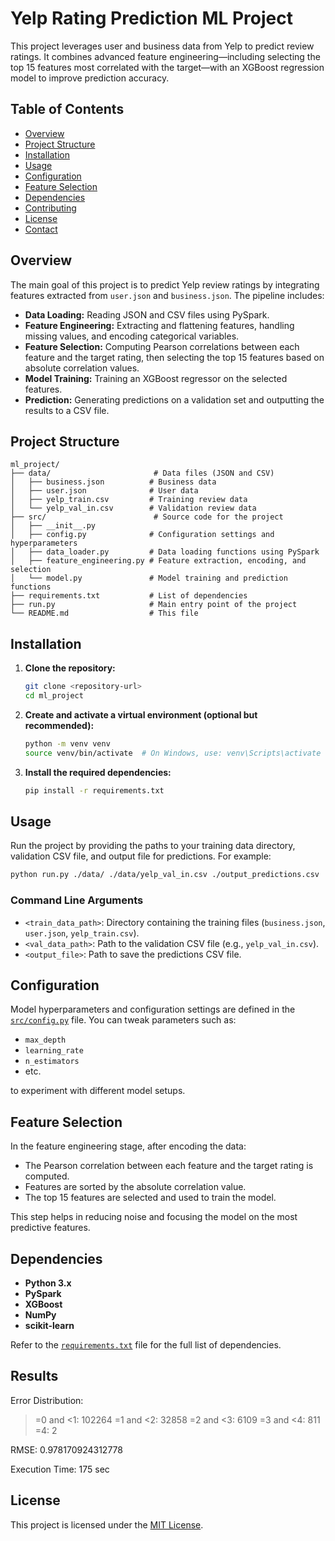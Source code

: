 # Yelp Rating Prediction ML Project

This project leverages user and business data from Yelp to predict review ratings. It combines advanced feature engineering—including selecting the top 15 features most correlated with the target—with an XGBoost regression model to improve prediction accuracy.

## Table of Contents
- [Overview](#overview)
- [Project Structure](#project-structure)
- [Installation](#installation)
- [Usage](#usage)
- [Configuration](#configuration)
- [Feature Selection](#feature-selection)
- [Dependencies](#dependencies)
- [Contributing](#contributing)
- [License](#license)
- [Contact](#contact)

## Overview

The main goal of this project is to predict Yelp review ratings by integrating features extracted from `user.json` and `business.json`. The pipeline includes:
- **Data Loading:** Reading JSON and CSV files using PySpark.
- **Feature Engineering:** Extracting and flattening features, handling missing values, and encoding categorical variables.
- **Feature Selection:** Computing Pearson correlations between each feature and the target rating, then selecting the top 15 features based on absolute correlation values.
- **Model Training:** Training an XGBoost regressor on the selected features.
- **Prediction:** Generating predictions on a validation set and outputting the results to a CSV file.

## Project Structure

```plaintext
ml_project/
├── data/                       # Data files (JSON and CSV)
│   ├── business.json          # Business data
│   ├── user.json              # User data
│   ├── yelp_train.csv         # Training review data
│   └── yelp_val_in.csv        # Validation review data
├── src/                        # Source code for the project
│   ├── __init__.py             
│   ├── config.py              # Configuration settings and hyperparameters
│   ├── data_loader.py         # Data loading functions using PySpark
│   ├── feature_engineering.py # Feature extraction, encoding, and selection
│   └── model.py               # Model training and prediction functions
├── requirements.txt           # List of dependencies
├── run.py                     # Main entry point of the project
└── README.md                  # This file
```

## Installation

1. **Clone the repository:**

   ```bash
   git clone <repository-url>
   cd ml_project
   ```

2. **Create and activate a virtual environment (optional but recommended):**

   ```bash
   python -m venv venv
   source venv/bin/activate  # On Windows, use: venv\Scripts\activate
   ```

3. **Install the required dependencies:**

   ```bash
   pip install -r requirements.txt
   ```

## Usage

Run the project by providing the paths to your training data directory, validation CSV file, and output file for predictions. For example:

```bash
python run.py ./data/ ./data/yelp_val_in.csv ./output_predictions.csv
```

### Command Line Arguments
- `<train_data_path>`: Directory containing the training files (`business.json`, `user.json`, `yelp_train.csv`).
- `<val_data_path>`: Path to the validation CSV file (e.g., `yelp_val_in.csv`).
- `<output_file>`: Path to save the predictions CSV file.

## Configuration

Model hyperparameters and configuration settings are defined in the [`src/config.py`](src/config.py) file. You can tweak parameters such as:
- `max_depth`
- `learning_rate`
- `n_estimators`
- etc.

to experiment with different model setups.

## Feature Selection

In the feature engineering stage, after encoding the data:
- The Pearson correlation between each feature and the target rating is computed.
- Features are sorted by the absolute correlation value.
- The top 15 features are selected and used to train the model.
  
This step helps in reducing noise and focusing the model on the most predictive features.

## Dependencies

- **Python 3.x**
- **PySpark**
- **XGBoost**
- **NumPy**
- **scikit-learn**

Refer to the [`requirements.txt`](requirements.txt) file for the full list of dependencies.

## Results

Error Distribution: 

>=0 and <1: 102264
>=1 and <2: 32858
>=2 and <3: 6109
>=3 and <4: 811
>=4: 2

RMSE: 0.978170924312778

Execution Time: 175 sec

## License

This project is licensed under the [MIT License](LICENSE).

